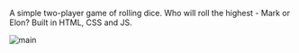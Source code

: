 A simple two-player game of rolling dice. Who will roll the highest - Mark or Elon? Built in HTML, CSS and JS.

![main]()